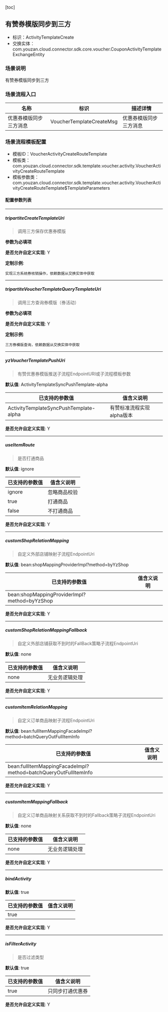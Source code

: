 [toc]

## 有赞券模版同步到三方
- 标识：ActivityTemplateCreate
- 交换实体：com.youzan.cloud.connector.sdk.core.voucher.CouponActivityTemplateExchangeEntity
### 场景说明
有赞券模版同步到三方
### 场景流程入口

名称 | 标识 | 描述详情
---|---|---
优惠券模版同步三方消息 | VoucherTemplateCreateMsg | 优惠券模版同步三方消息

### 场景流程模板配置
- 模板ID：VoucherActivityCreateRouteTemplate
- 模板类：com.youzan.cloud.connector.sdk.template.voucher.activity.VoucherActivityCreateRouteTemplate
- 模板参数类：com.youzan.cloud.connector.sdk.template.voucher.activity.VoucherActivityCreateRouteTemplate$TemplateParameters

#### 配置参数列表

---
##### tripartiteCreateTemplateUri
> 调用三方保存优惠券模版

**参数为必填项**


**是否允许自定义实现**: Y


**定制示例**:
```
实现三方系统券核销操作，依赖数据从交换实体中获取
```
---
##### tripartiteVoucherTemplateQueryTemplateUri
> 调用三方查询券模版（券活动）

**参数为必填项**


**是否允许自定义实现**: Y


**定制示例**:
```
三方券模版查询，依赖数据从交换实体中获取
```
---
##### yzVoucherTemplatePushUri
> 有赞优惠券模版推送子流程EndpointURI或子流程模板参数

**默认值**: ActivityTemplateSyncPushTemplate-alpha

已支持的参数值 | 值含义说明
---|---
ActivityTemplateSyncPushTemplate-alpha | 有赞标准流程实现alpha版本

**是否允许自定义实现**: Y

---
##### useItemRoute
> 是否打通商品

**默认值**: ignore

已支持的参数值 | 值含义说明
---|---
ignore | 忽略商品校验
true | 打通商品
false | 不打通商品

**是否允许自定义实现**: Y

---
##### customShopRelationMapping
> 自定义外部店铺映射子流程EndpointUri

**默认值**: bean:shopMappingProviderImpl?method=byYzShop

已支持的参数值 | 值含义说明
---|---
bean:shopMappingProviderImpl?method=byYzShop | 

**是否允许自定义实现**: Y

---
##### customShopRelationMappingFallback
> 自定义外部店铺获取不到时的FallBack策略子流程EndpointUri

**默认值**: none

已支持的参数值 | 值含义说明
---|---
none | 无业务逻辑处理

**是否允许自定义实现**: Y

---
##### customItemRelationMapping
> 自定义订单商品映射子流程EndpointUri

**默认值**: bean:fullItemMappingFacadeImpl?method=batchQueryOutFullItemInfo

已支持的参数值 | 值含义说明
---|---
bean:fullItemMappingFacadeImpl?method=batchQueryOutFullItemInfo | 

**是否允许自定义实现**: Y

---
##### customItemMappingFallback
> 自定义订单商品映射关系获取不到时的Fallback策略子流程EndpointUri

**默认值**: none

已支持的参数值 | 值含义说明
---|---
none | 无业务逻辑处理

**是否允许自定义实现**: Y

---
##### bindActivity
> 

**默认值**: true

已支持的参数值 | 值含义说明
---|---
true | 

**是否允许自定义实现**: Y

---
##### isFilterActivity
> 是否过滤类型

**默认值**: true

已支持的参数值 | 值含义说明
---|---
true | 只同步打通优惠券

**是否允许自定义实现**: Y


